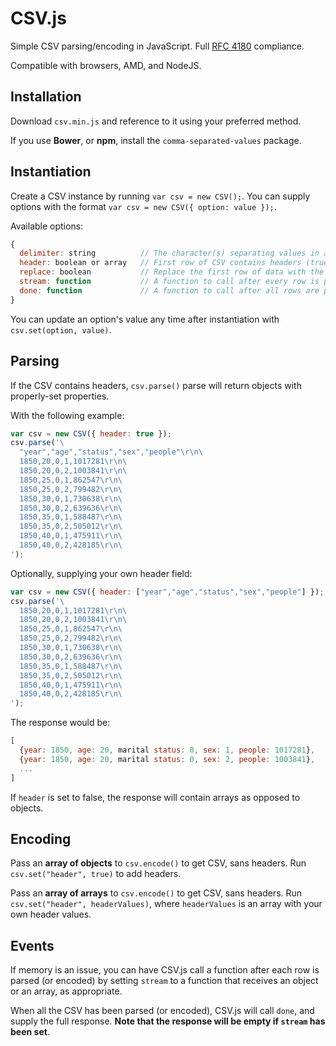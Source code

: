 CSV.js
======

Simple CSV parsing/encoding in JavaScript. Full [RFC 4180](http://tools.ietf.org/html/rfc4180) compliance.

Compatible with browsers, AMD, and NodeJS.


Installation
------------

Download `csv.min.js` and reference to it using your preferred method.

If you use **Bower**, or **npm**, install the `comma-separated-values` package.


Instantiation
-------------

Create a CSV instance by running `var csv = new CSV();`. You can supply options with the format `var csv = new CSV({ option: value });`.

Available options:
```javascript
{
  delimiter: string          // The character(s) separating values in a row. Defaults to ','.
  header: boolean or array   // First row of CSV contains headers (true), or not (false). Supply your own header (array). Defaults to false.
  replace: boolean           // Replace the first row of data with the supplied header (true), or not (false). Defaults to false.
  stream: function           // A function to call after every row is parsed. Defaults to undefined.
  done: function             // A function to call after all rows are parsed. Defaults to undefined.
}
```

You can update an option's value any time after instantiation with `csv.set(option, value)`.


Parsing
-------

If the CSV contains headers, `csv.parse()` parse will return objects with properly-set properties.

With the following example:

```javascript
var csv = new CSV({ header: true });
csv.parse('\
  "year","age","status","sex","people"\r\n\
  1850,20,0,1,1017281\r\n\
  1850,20,0,2,1003841\r\n\
  1850,25,0,1,862547\r\n\
  1850,25,0,2,799482\r\n\
  1850,30,0,1,730638\r\n\
  1850,30,0,2,639636\r\n\
  1850,35,0,1,588487\r\n\
  1850,35,0,2,505012\r\n\
  1850,40,0,1,475911\r\n\
  1850,40,0,2,428185\r\n\
');
```

Optionally, supplying your own header field:

```javascript
var csv = new CSV({ header: ["year","age","status","sex","people"] });
csv.parse('\
  1850,20,0,1,1017281\r\n\
  1850,20,0,2,1003841\r\n\
  1850,25,0,1,862547\r\n\
  1850,25,0,2,799482\r\n\
  1850,30,0,1,730638\r\n\
  1850,30,0,2,639636\r\n\
  1850,35,0,1,588487\r\n\
  1850,35,0,2,505012\r\n\
  1850,40,0,1,475911\r\n\
  1850,40,0,2,428185\r\n\
');
```

The response would be:

```javascript
[
  {year: 1850, age: 20, marital status: 0, sex: 1, people: 1017281},
  {year: 1850, age: 20, marital status: 0, sex: 2, people: 1003841},
  ...
]
```

If `header` is set to false, the response will contain arrays as opposed to objects.


Encoding
--------

Pass an **array of objects** to `csv.encode()` to get CSV, sans headers.
Run `csv.set("header", true)` to add headers.

Pass an **array of arrays** to `csv.encode()` to get CSV, sans headers.
Run `csv.set("header", headerValues)`, where `headerValues` is an array with your own header values.


Events
------

If memory is an issue, you can have CSV.js call a function after each row is parsed (or encoded) by setting `stream` to a function that receives an object or an array, as appropriate.

When all the CSV has been parsed (or encoded), CSV.js will call `done`, and supply the full response. **Note that the response will be empty if `stream` has been set**.

